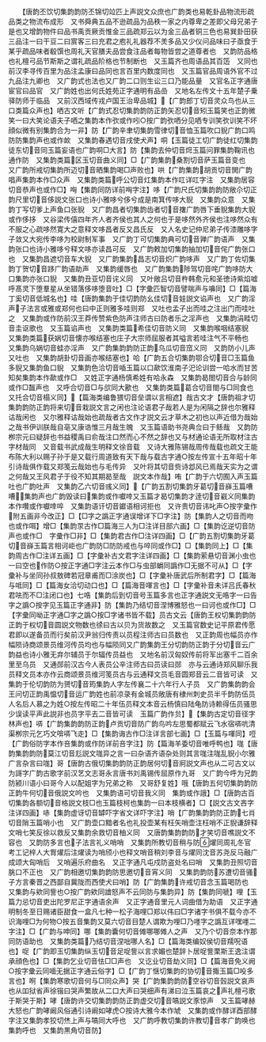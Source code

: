 <!-- { "loadSidebar": true } -->
　　【唐韵丕饮切集韵韵防丕锦切竝匹上声説文众庶也广韵类也易乾卦品物流形疏品类之物流布成形　又书舜典五品不逊疏品为品秩一家之内尊卑之差即父母兄弟子是也又增韵物件曰品书禹贡厥贡惟金三品疏郑云以为金三品者铜三色也易巽卦田获三品注一曰干豆二曰賔客三曰充君之庖礼礼器荐不羙多品又少仪问品味曰子亟食于某乎疏品味者殽馔也周礼天官膳夫品尝食注品者每物皆尝之道尊者也　又韵防品格也礼檀弓品节斯斯之谓礼疏品阶格也节制断也　又玉篇齐也周语品其百笾　又同也前汉李寻传百里为品注孟康曰品同也言百里内数度同也　又玉篇官品周语外官不过九品注九卿也　又广韵式也法也又广韵二口则生讼三口乃能品量　又官名正字通唐宦官曰品官　又广韵姓也出何氏姓苑正字通明有品嵒　又地名左传文十五年楚子乗驿防师于临品　又前汉西域传戎卢国王治卑品城】【广韵郎丁切音灵众鸟也从三口类篇众声也】哂古文听【广韵式忍切集韵韵防正韵矢忍切音矧玉篇笑也正韵微笑一曰大笑论语夫子哂之集韵本作弞或作吲○按广韵弞哂分见哂专训笑弞训笑不坏顔似微有别集韵合为一非】防【广韵辛聿切集韵雪律切音恤玉篇吹口貎广韵口鸣防防集韵声也或作欰　又集韵春遇切音戌使犬声】哃【玉篇徒工切广韵徒红切集韵徒东切音同玉篇妄语也广韵哃□大言】防【集韵去仲切音焪玉篇问罪集韵鞠讯也通作防　又集韵类篇区玉切音曲义同】□【广韵集韵桑割切音萨玉篇音变也　又广韵所戒切集韵所迈切音晒集韵喝□声败也】哄【广韵集韵胡贡切音閧广韵唱声集韵本作□众声　又集韵类篇呼公切音灴集韵本作叿详叿字注　又集韵居容切音恭声也或作□】哅【集韵同防详前哅字注】哆【广韵尺氏切集韵韵防敞尒切正韵尺里切音侈説文张口也诗小雅哆兮侈兮成是南箕传哆大貎　又集韵众意　又集韵丁写切爹上声鱼口张貎　又广韵昌者切集韵齿者切音撦广韵唇下垂貎集韵大貎或作侈拸　又谷梁传僖四年齐人者齐侯也其人之何也于是哆然外齐侯也注哆然众有不服之心疏哆然寛大之意释文哆昌者反又昌氏反　又人名史记仲尼弟子传漆雕哆字子敛又大宛传李哆为校尉制军事　又广韵丁可切集韵典可切音亸广韵语声　又集韵张口也诗小雅哆兮释文哆亦读昌可反　又广韵敕加切集韵抽加切音侘广韵张口也　又集韵昌遮切音车大貎　又广韵集韵昌志切音炽广韵哆声　又广韵丁佐切集韵丁贺切音跢广韵语助声　又集韵缓唇也　又广韵集韵陟驾切音咤广韵哆防大口集韵亦张口貎　又集韵丑亚切音诧义同　又叶敞吕切音杵韩愈元和圣徳诗紫焰嘘呼髙灵下堕羣星从坐错落侈哆堕音吐】□【字彚匹智切音譬喘声与嚊同】□【篇海丁奚切音低城名也】哇【唐韵集韵于佳切韵防幺佳切音娃説文谄声也　又广韵淫声子法言或雅或郑何也曰中正则雅多哇则郑　又吐也孟子出而哇之注出门而哇吐之　又集韵或作防前汉王莽传赞紫色防声注师古曰防者乐之淫声也　又集韵涓畦切音圭讴歌也　又玉篇谄声也　又集韵类篇希佳切音防义同　又集韵喉咽结塞貎　又集韵类篇获娲切音懐亦喉结塞也庄子大宗师屈服者其嗌言若哇注气不平畅也　又集韵乌娲切音蛙亦淫声　又广韵集韵韵防正韵乌瓜切音窊义同　又韵防小儿声　又吐也　又集韵胡卦切音画亦喉结塞也】哈【广韵五合切集韵鄂合切音□玉篇鱼多貎又集韵鱼口貎　又集韵色洽切音喢玉篇以口歃饮淮南子汜论训尝一哈水而甘苦知矣集韵本作歃或作□　又姓正字通杨慎希姓有哈永森　又集韵曷閤切音合与龄同或作□齧声也　又呼合切音□与欱同大歠也　又集韵类篇葛合切音閤与□同食也　又托合切音榻义同】【篇海类编鲁猥切音垒谓以言相遮】哉古文才【唐韵祖才切集韵韵防正韵将来切音栽説文言之闲也注论语君子哉若人是为闲隔之辞也尔雅释诂哉闲也　又尔雅释诂哉始也疏哉者古文作才説文云才草木之初也以声近借为哉始之哉书伊训朕哉自亳又康诰惟三月哉生魄　又玉篇语助书尧典佥曰于鲧哉　又韵防栁宗元曰疑辞也书益稷禹曰俞哉注口然而心不然之辞也又与材通论语无所取材注古字材哉同　又音载书武成哉生明释文徐音载　又诗大雅陈锡哉周传哉载也疏文王能布陈大利以赐子孙于是又载行周道致有天下哉与载古字通○按左传宣十五年昭十年引诗哉俱作载又郑笺云哉始也与毛传异　又叶将其切音赀诗邶风已焉哉天实为之谓之何哉又王风君子于役不知其期曷至哉　説文本作哉】哊【广韵于六切囿入声玉篇吐也广韵吐声　又集韵乙六切音彧义同】【广韵五割切集韵牙葛切音嶭玉篇嘈嘈集韵声也广韵毁读曰集韵或作囐啈又玉篇才曷切集韵才逹切音巀义同集韵本作囋或作囐啈啐　又集韵语讦切音钀语相诃拒也　又许贵切音讳叱声○按字彚作附五画非今改正】□【□字之譌正字通误增详下□字注】防【集韵人之切音而吻也或作咡】增□【集韵眔古作□篇海三人为□注详目部六画】□【集韵讫逆切音防声也或作□　字彚作□非】□【集韵君古作□注详四画】□【广韵五割切集韵牙葛切音嶭玉篇言相诃岠也广韵防□防防戒也与啐同或作□】□【集韵同上】□【集韵周古作□注详五画】□【字彚补古文君字注详四画】□【集韵萦悬切音渊小虫也一曰空也作防○按正字通□字注云本作□与虫部蜎同譌作□无据不可从】□【字彚补与坐同孙叔敖碑若冠章甫而□涂炭也】□【字彚补唐武后所制君字】□【篇海与呧同】□【篇海女洽切动口也】□【篇海音喗言也】□【字彚补音未详吕氏春秋君呿而不□注闭口也】七哠【集韵后到切音号玉篇多言也正字通説文无哠字一曰告字之譌○按字见玉篇正字通非】防【集韵乃结切音涅博雅怒也一曰诃也或作□】□【字彚同呦正字通□字之譌○按□字诸书皆不载】员古文云【唐韵王权切集韵韵防正韵于权切音圆説文物数也徐曰古以贝为货故数之　又玉篇官数史记平原君传愿君即以遂备员而行矣前汉尹翁归传责以员程注师古曰员数也　又正韵周也幅员亦作幅陨诗商颂景员维河传员均也与幅陨同又广韵集韵王分切韵防正韵于分切音云广韵益也诗小雅无弃尔辅员于尔辐传员益也　又地名前汉匈奴传前将军出塞千二百余里至乌员　又通郧前汉古今人表员公辛注师古曰员读曰郧　亦与云通诗郑风聊乐我员释文员本亦作云商颂景员维河笺员古与云通释文员毛音圆郑音云二音皆可读　又集韵于伦切韵防为赟切音筠集韵人字左传襄二十六年行人子员　又广韵集韵韵会王问切正韵禹愠切音运广韵姓也前凉录有金城员敞唐有棣州刺史员半千韵防伍员人名后人慕之为姓○按左传昭二十年伍员释文本音云杨慎曰陆龟防诗赖得伍员骚思少误读平声此説非也员字平去二音皆可读　玉篇广韵作贠】【集韵古定切音径字林声也】哢【广韵集韵韵防正韵卢贡切音防广韵鸟吟左思蜀都赋云飞水宿哢吭清渠栁宗元乞巧文啽哢飞走】□【集韵诲古作□注详言部七画】□【玉篇与喗同】哣【广韵俗防字本作咅集韵或作防详前咅字注】防【篇海羊委切音唯呼鸭也】哤【唐韵集韵韵防莫江切音尨説文哤异之言一曰杂语齐语杂处则其言哤注哤乱貎小尔雅广言杂言曰哤】哥【唐韵古俄切集韵韵防正韵居何切音牁説文声也从二可古文以为謌字广韵古歌字前汉艺文志哥永言唐书刘禹锡传屈原作九哥　又广韵今呼为兄韵防颍川语小曰哥今人以配姐字为兄弟之称　又哥舒复姓】哦【唐韵五何切集韵韵防正韵牛何切音俄説文吟也　又集韵语可切音我义同　集韵或作誐】□【唐韵古百切集韵各额切音格説文枝□也玉篇枝柯也集韵一曰本枝横者】□【説文古文吝字注详四画】哧【集韵虚讶切音罅吓字省文详吓字注】哨【广韵集韵韵防正韵七肖切音陗玉篇哨小也　又广韵壶口黯者名也礼投壶某有枉矢哨壶注枉哨不正貎谦辞释文哨七笑反徐以救反又集韵余救切音柚义同　又唐韵集韵韵防才笑切音噍説文不容也　又韵防多言也子法言礼义哨哨　又集韵所教切音稍与防燿同周礼冬官考工记梓人大胷燿后注燿读为哨颀小也释文哨音稍刘李音与燿同沈音苏尧反马融广成颂大匈哨后　又哨遍乐府曲名　又正字通凡屯戍防盗处名曰哨　又集韵丑照切音朓口不正也　又广韵相邀切集韵韵防思邀切音宵义同　又集韵韵防苏遭切音骚子方言秦晋之西鄙自冀陇而西使犬曰哨】防【广韵集韵许戒切音念玉篇喝防也　又集韵与欸同訾也○按广韵欸同譮怒声不云同防与集韵异】防【集韵同嗁】哩【玉篇力忌切音吏出陀罗尼正字通语余声　又正字通音里元人词曲借为助语　又正字通明制冬至日赐诸臣甜食一盒凡七种一松子海哩□郑以伟曰□字诸字书俱不载今亦不识海哩□为何物○按五音集韵又莫六切音目楚人谓欺为哩□乃嚜字之譌互详嘿嚜二字注】□【广韵与呻同】哪【集韵囊何切音傩哪哪傩人之声　又乃个切音奈本作那同防语助也　又集韵类篇乃结切音涅咄哪人名】□【篇海类编奴侯切音羺呪语也】哫【广韵即玉切集韵纵玉切音足哫訾以言求媚也楚辞卜居哫訾栗斯王逸注谓承顔色也】□【集韵乞业切音怯□□声也　又讫业切音劫义同】□【篇海音免义阙○按字彚云同喕无据正字通云俗字】□【广韵丁惬切集韵的协切音掫玉篇□吺多言也】哬【集韵寒歌切音何与□同众声】哭【广韵集韵韵防空谷切音瑴説文哀声也从吅狱省声徐锴曰哭声繁故从二口大声曰哭细声有涕曰泣玉篇哀之声礼檀弓歌于斯哭于斯】哮【唐韵许交切集韵韵防正韵虚交切音嗃説文豕惊声　又玉篇哮赫大怒也广韵哮阚风俗通引诗阚如哮虎○按诗大雅今本作虓　又集韵或作酵详酉部酵字注又集韵孝狡切烋上声与嗃同大呼也　又广韵呼教切集韵许教切音孝广韵唤也集韵呼也　又集韵黒角切音防】
